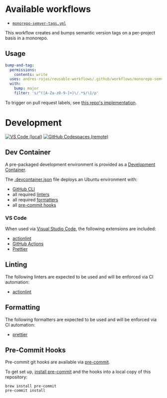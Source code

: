 # Available workflows

- [`monorepo-semver-tags.yml`](.github/workflows/monorepo-semver-tags.yml)

This workflow creates and bumps semantic version tags on a per-project basis in a monorepo.

## Usage

```yaml
bump-and-tag:
  permissions:
    contents: write
  uses: andres-rojas/reusable-workflows/.github/workflows/monorepo-semver-tags.yml@main
  with:
    bump: major
    filter: 's/^([A-Za-z0-9-]+)\/.*$/\1/p'
```

To trigger on pull request labels, see [this repo's implementation](./.github/workflows/bump-and-tag.yml).

# Development

[![VS Code (local)](https://img.shields.io/badge/local-VS%20Code-%235BA7EC)](https://devpod.sh/open#https%3A%2F%2Fgithub.com%2Fandres-rojas%2Freusable-workflows&workspace=reusable-workflows&provider=docker&ide=vscode)
[![GitHub Codespaces (remote)](https://img.shields.io/badge/remote-GitHub%20Codespaces-%232F353B)](https://codespaces.new/github/docs)

## Dev Container

A pre-packaged development environment is provided as a [Development Container](https://containers.dev/).

The [.devcontainer.json](.devcontainer/devcontainer.json) file deploys an Ubuntu environment with:

- [GitHub CLI](https://cli.github.com/)
- all required [linters](#linting)
- all required [formatters](#formatting)
- all [pre-commit hooks](#pre-commit-hooks)

### VS Code

When used via [Visual Studio Code](https://code.visualstudio.com/docs/devcontainers/containers), the following extensions are included:

- [actionlint](https://marketplace.visualstudio.com/items?itemName=arahata.linter-actionlint)
- [GitHub Actions](https://marketplace.visualstudio.com/items?itemName=GitHub.vscode-github-actions)
- [Prettier](https://marketplace.visualstudio.com/items?itemName=esbenp.prettier-vscode)

## Linting

The following linters are expected to be used and will be enforced via CI automation:

- [actionlint](https://github.com/rhysd/actionlint)

## Formatting

The following formatters are expected to be used and will be enforced via CI automation:

- [prettier](https://prettier.io/)

## Pre-Commit Hooks

Pre-commit git hooks are available via [pre-commit](https://pre-commit.com/).

To get set up, [install pre-commit](https://pre-commit.com/#install) and the hooks into a local copy of this repository:

```shell
brew install pre-commit
pre-commit install
```
